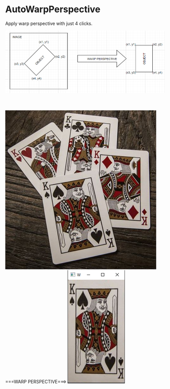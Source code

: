 # AutoWarpPerspective
Apply warp perspective with just 4 clicks.

<img src="https://github.com/BhavyaShah1234/AutoWarpPerspective/blob/main/Screenshot%202021-10-16%20140516.png">
<br>
<br>
<br>
<br>
<img src="https://github.com/BhavyaShah1234/AutoWarpPerspective/blob/main/cards.jpg">
===WARP PERSPECTIVE===>
<img src="https://github.com/BhavyaShah1234/AutoWarpPerspective/blob/main/Screenshot%202021-10-16%20141505.png">
